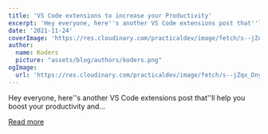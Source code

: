 ```yaml
---
title: 'VS Code extensions to increase your Productivity'
excerpt: 'Hey everyone, here''s another VS Code extensions post that''ll help you boost your productivity and...'
date: '2021-11-24'
coverImage: 'https://res.cloudinary.com/practicaldev/image/fetch/s--jZqx_Dny--/c_imagga_scale,f_auto,fl_progressive,h_420,q_auto,w_1000/https://dev-to-uploads.s3.amazonaws.com/uploads/articles/7tmywmmsb02vpqas0fwq.png'
author:
  name: Koders
  picture: "assets/blog/authors/koders.png"
ogImage:
  url: 'https://res.cloudinary.com/practicaldev/image/fetch/s--jZqx_Dny--/c_imagga_scale,f_auto,fl_progressive,h_420,q_auto,w_1000/https://dev-to-uploads.s3.amazonaws.com/uploads/articles/7tmywmmsb02vpqas0fwq.png'
---
```


Hey everyone, here''s another VS Code extensions post that''ll help you boost your productivity and...

[Read more](https://dev.to/harishash/vs-code-extensions-to-increase-your-productivity-eeb)
